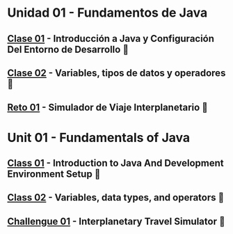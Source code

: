# Unidad 01 - Fundamentos de Java

## [Clase 01](Class01) - Introducción a Java y Configuración Del Entorno de Desarrollo :file_folder:
## [Clase 02](Class02) - Variables, tipos de datos y operadores :file_folder:
## [Reto 01](Challengue01) - Simulador de Viaje Interplanetario :file_folder:

#

# Unit 01 - Fundamentals of Java

## [Class 01](Class01) - Introduction to Java And Development Environment Setup :file_folder:
## [Class 02](Class02) - Variables, data types, and operators :file_folder:
## [Challengue 01](Challengue01) - Interplanetary Travel Simulator :file_folder: